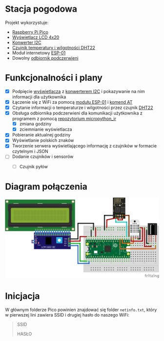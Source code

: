 # Stacja pogodowa
Projekt wykorzystuje:
- [Raspberry Pi Pico](https://botland.com.pl/moduly-i-zestawy-do-raspberry-pi-pico/18767-raspberry-pi-pico-rp2040-arm-cortex-m0-0617588405587.html)
- [Wyświetlacz LCD 4x20](https://botland.com.pl/wyswietlacze-alfanumeryczne-i-graficzne/19735-wyswietlacz-lcd-4x20-znakow-zielony-justpi-5903351243094.html)
- [Konwerter I2C](https://botland.com.pl/konwertery-pozostale/2352-konwerter-i2c-dla-wyswietlacza-lcd-hd44780-5903351248693.html)
- [Czujnik temperatury i wilgotności DHT22](https://botland.com.pl/czujniki-multifunkcyjne/2637-czujnik-temperatury-i-wilgotnosci-dht22-am2302-modul-przewody-5904422372712.html)
- Moduł internetowy [ESP-01](https://botland.com.pl/produkty-wycofane/4527-modul-wifi-esp-01-esp8266-black-3-gpio-1mb-pcb-antena-5904422332877.html)
- Dowolny [odbiornik podczerwieni](https://botland.com.pl/odbiorniki-podczerwieni/4931-odbiornik-podczerwieni-tsop31236-36-khz-5904422302757.html)





# Funkcjonalności i plany
- [X] Podpięcie [wyświetlacza](https://botland.com.pl/wyswietlacze-alfanumeryczne-i-graficzne/19735-wyswietlacz-lcd-4x20-znakow-zielony-justpi-5903351243094.html) z [konwerterem I2C](https://botland.com.pl/konwertery-pozostale/2352-konwerter-i2c-dla-wyswietlacza-lcd-hd44780-5903351248693.html) i pokazywanie na nim informacji dla użytkownika
- [X] Łączenie się z WiFi za pomocą [modułu ESP-01](https://botland.com.pl/produkty-wycofane/4527-modul-wifi-esp-01-esp8266-black-3-gpio-1mb-pcb-antena-5904422332877.html) i [komend AT](https://docs.espressif.com/projects/esp-at/en/latest/esp32/AT_Command_Set/Basic_AT_Commands.html)
- [X] Czytanie informacji o temperaturze i wilgotności przez czujnik [DHT22](https://botland.com.pl/czujniki-multifunkcyjne/2637-czujnik-temperatury-i-wilgotnosci-dht22-am2302-modul-przewody-5904422372712.html)
- [X] Obsługa odbiornika podczerwieni dla komunikacji użytkownika z programem z pomocą [repozytorium micropython_ir](https://github.com/peterhinch/micropython_ir)
  - [X] zmiana godziny
  - [X] zciemnianie wyświetlacza
- [X] Pobieranie aktualnej godziny
- [X] Wyświetlanie polskich znaków
- [X] Tworzenie serwera wyświetlającego informację z czujników w formacie czytelnym i JSON
- [ ] Dodanie czujników i sensorów
  - [ ] Czujnik pyłów




# Diagram połączenia
![diagram połączenia](img/stacja_pogodowa.png)


# Inicjacja
W głównym folderze Pico powinien znajdować się folder ```netinfo.txt```, który w pierwszej lini zawiera SSID i drugiej hasło do naszego WiFi:
>SSID
>
>HASŁO   
